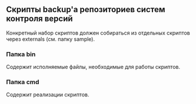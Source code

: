 ﻿
## Скрипты backup'a репозиториев систем контроля версий

Конкретный набор скриптов должен собираться из отдельных скриптов через externals (см. папку sample).

### Папка bin

Содержит исполняемые файлы, необходимые для работы скриптов.

### Папка cmd

Содержит реализации скриптов.
